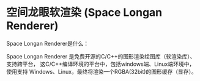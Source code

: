 # 空间龙眼软渲染 (Space Longan Renderer)

Space Longan Renderer是什么：

Space Longan Renderer 是免费开源的C/C++的图形渲染绘图库（软渲染库）、支持跨平台，
这C/C++编译环境的平台中，包括windows端、Linux端环境中，
使用支持 Windows、Linux，最终将渲染一个RGBA(32bit)的图形缓存（显存）。
